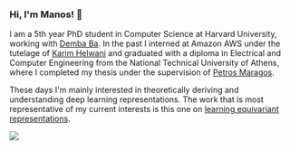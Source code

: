 ### Hi, I'm Manos! 👋

I am a 5th year PhD student in Computer Science at Harvard University, working with <a href="http://www.demba-ba.org">Demba Ba</a>. In the past I interned at Amazon AWS under the tutelage of <a href="https://scholar.google.de/citations?user=mwv4j0gAAAAJ&hl=en">Karim Helwani</a> and graduated with a diploma in Electrical and Computer Engineering from the National Technical University of Athens, where I completed my thesis under the supervision of <a href="https://scholar.google.com/citations?user=A2XydgGCY9gC&hl=en">Petros Maragos</a>.

These days I'm mainly interested in theoretically deriving and understanding deep learning representations. The work that is most representative of my current interests is this one on <a href="https://github.com/manosth/cyclical_groups">learning equivariant representations</a>.

<p>
<a href="https://scholar.google.com/citations?user=O4BpD8YAAAAJ&hl=en" target="_blank"><img src="https://img.shields.io/badge/-Scholar-326ac5?style=for-the-badge&logo=Google-Scholar&logoColor=white"></img></a>
</p>
